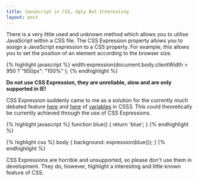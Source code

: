 ```yaml
--- 
title: JavaScript in CSS, Ugly But Interesting
layout: post
---
```


There is a very little used and unknown method which allows you to utilise JavaScript within a CSS file. The CSS Expression property allows you to assign a JavaScript expression to a CSS property. For example, this allows you to set the position of an element according to the browser size.

{% highlight javascript %}
width:expression(document.body.clientWidth > 950 ? "950px": "100%" );
{% endhighlight %}

__Do not use CSS Expression, they are unreliable, slow and are only supported in IE!__

CSS Expression suddenly came to me as a solution for the currently much debated feature [here](http://www.dave-woods.co.uk/index.php/css-variables/) and [here](http://www.css3.info/new-features-proposed-for-css/) of [variables](http://disruptive-innovations.com/zoo/cssvariables/) in CSS3. This could theoretically be currently achieved through the use of CSS Expressions.

{% highlight javascript %}
function blue() {
	return 'blue';
}
{% endhighlight %}

{% highlight css %}
body { background: expression(blue()); }
{% endhighlight %}

CSS Expressions are horrible and unsupported, so please don't use them in development. They do, however, highlight a interesting and little known feature of CSS.
